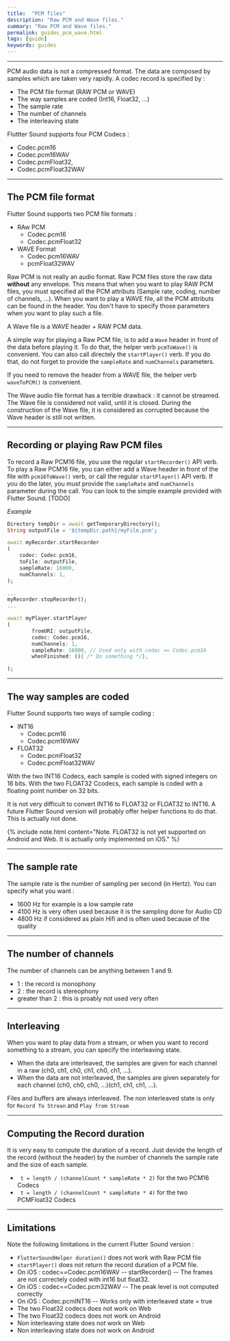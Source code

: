 ```yaml
---
title:  "PCM files"
description: "Raw PCM and Wave files."
summary: "Raw PCM and Wave files."
permalink: guides_pcm_wave.html
tags: [guide]
keywords: guides
---
```

---------

PCM audio data is not a compressed format. The data are composed by samples which are taken very rapidly.
A codec record is specified by :
- The PCM file format (RAW PCM or WAVE)
- The way samples are coded (Int16, Float32, ...)
- The sample rate
- The number of channels
- The interleaving state

Fluttter Sound supports four PCM Codecs :
- Codec.pcm16
- Codec.pcm16WAV
- Codec.pcmFloat32,
- Codec.pcmFloat32WAV

---------------------

## The PCM file format

Flutter Sound supports two PCM file formats :
- RAw PCM
   - Codec.pcm16
   - Codec.pcmFloat32
- WAVE Format
   - Codec.pcm16WAV
   - pcmFloat32WAV

Raw PCM is not really an audio format. Raw PCM files store the raw data **without** any envelope. This means that when you want to play RAW PCM files, you must specified all the PCM attributs (Sample rate, coding, number of channels, ...). When you want to play a WAVE file, all the PCM attributs can be found in the header. You don't have to specify those parameters when you want to play such a file.

A Wave file is a WAVE header + RAW PCM data.

A simple way for playing a Raw PCM file, is to add a `Wave` header in front of the data before playing it. To do that, the helper verb `pcmToWave()` is convenient. You can also call directely the `startPlayer()` verb. If you do that, do not forget to provide the `sampleRate` and `numChannels` parameters.

If you need to remove the header from a WAVE file, the helper verb `waveToPCM()` is convenient.

The Wave audio file format has a terrible drawback : it cannot be streamed. The Wave file is considered not valid, until it is closed. During the construction of the Wave file, it is considered as corrupted because the Wave header is still not written.

----------------------------

## Recording or playing Raw PCM files

To record a Raw PCM16 file, you use the regular `startRecorder()` API verb. To play a Raw PCM16 file, you can either add a Wave header in front of the file with `pcm16ToWave()` verb, or call the regular `startPlayer()` API verb. If you do the later, you must provide the `sampleRate` and `numChannels` parameter during the call. You can look to the simple example provided with Flutter Sound. \[TODO\]

_Example_

```dart
Directory tempDir = await getTemporaryDirectory();
String outputFile = '${tempDir.path}/myFile.pcm';

await myRecorder.startRecorder
(
    codec: Codec.pcm16,
    toFile: outputFile,
    sampleRate: 16000,
    numChannels: 1,
);

...
myRecorder.stopRecorder();
...

await myPlayer.startPlayer
(
        fromURI: outputFile,
        codec: Codec.pcm16,
        numChannels: 1,
        sampleRate: 16000, // Used only with codec == Codec.pcm16
        whenFinished: (){ /* Do something */},

);
```

---------------------------------------

## The way samples are coded

Flutter Sound supports two ways of sample coding :
- INT16
   - Codec.pcm16
   - Codec.pcm16WAV
- FLOAT32
   - Codec.pcmFloat32
   - Codec.pcmFloat32WAV

With the two INT16 Codecs, each sample is coded with signed integers on 16 bits. With the two FLOAT32 Ccodecs, each sample is coded with a floating point number on 32 bits.

It is not very difficult to convert INT16 to FLOAT32 or FLOAT32 to INT16. A future Flutter Sound version will probably offer helper functions to do that. This is actually not done.

{% include note.html content="Note. FLOAT32 is not yet supported on Android and Web. It is actually only implemented on iOS." %}

-----------------------------------

## The sample rate

The sample rate is the number of sampling per second (in Hertz). You can specify what you want : 
- 1600 Hz for example is a low sample rate
- 4100 Hz is very often used because it is the sampling done for Audio CD
- 4800 Hz if considered as plain Hifi and is often used because of the quality

----------------------------------

## The number of channels

The number of channels can be anything between 1 and 9.
- 1 : the record is monophony
- 2 : the record is stereophony
- greater than 2 : this is proably not used very often

---------------------------------

## Interleaving

When you want to play data from a stream, or when you want to record something to a stream, you can specify the interleaving state.
- When the data are interleaved, the samples are given for each channel in a raw (ch0, ch1, ch0, ch1, ch0, ch1, ...).
- When the data are not interleaved, the samples are given separately for each channel (ch0, ch0, ch0, ...)(ch1, ch1, ch1, ...).

Files and buffers are always interleaved. The non interleaved state is only for `Record To Strean` and `Play from Stream`

--------------------------------

## Computing the Record duration

It is very easy to compute the duration of a record. Just devide the length of the record (without the header) by the number of channels the sample rate and the size of each sample.
- ``` t = length / (channelCount * sampleRate * 2)``` for the two PCM16 Codecs
- ``` t = length / (channelCount * sampleRate * 4)``` for the two PCMFloat32 Codecs

------------------------------

## Limitations
Note the following limitations in the current Flutter Sound version :

- `FlutterSoundHelper duration()` does not work with Raw PCM file
- `startPlayer()` does not return the record duration of a PCM file.
- On iOS : codec==Codec.pcm16WAV  --  startRecorder()  --  The frames are not correctely coded with int16 but float32.
- On iOS : codec==Codec.pcm32WAV  --  The peak level is not computed correctly
- On iOS : Codec.pcmINT16 -- Works only with interleaved state = true
- The two Float32 codecs does not work on Web
- The two Float32 codecs does not work on Android
- Non interleaving state does not work on Web
- Non interleaving state does not work on Android


